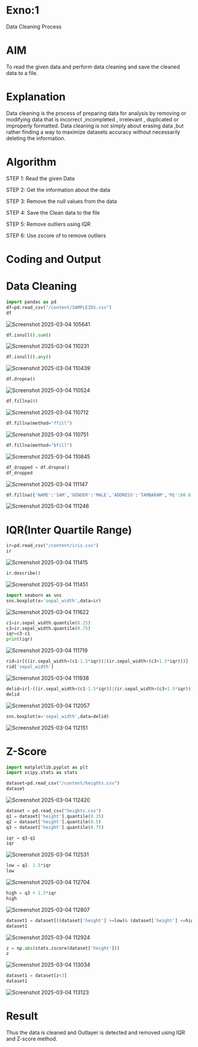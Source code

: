 # Exno:1
Data Cleaning Process

# AIM
To read the given data and perform data cleaning and save the cleaned data to a file.

# Explanation
Data cleaning is the process of preparing data for analysis by removing or modifying data that is incorrect ,incompleted , irrelevant , duplicated or improperly formatted. Data cleaning is not simply about erasing data ,but rather finding a way to maximize datasets accuracy without necessarily deleting the information.

# Algorithm
STEP 1: Read the given Data

STEP 2: Get the information about the data

STEP 3: Remove the null values from the data

STEP 4: Save the Clean data to the file

STEP 5: Remove outliers using IQR

STEP 6: Use zscore of to remove outliers

# Coding and Output
# Data Cleaning
```py
import pandas as pd
df=pd.read_csv("/content/SAMPLEIDS.csv")
df
```
![Screenshot 2025-03-04 105641](https://github.com/user-attachments/assets/9a8a9cd4-9cb4-4536-9b6c-ae07a1e7949c)

```py
df.isnull().sum()
```
![Screenshot 2025-03-04 110231](https://github.com/user-attachments/assets/f6c8fe24-504b-45cd-89ed-509ebdd61bab)

```py
df.isnull().any()
```
![Screenshot 2025-03-04 110439](https://github.com/user-attachments/assets/139cf82c-3b9f-4290-9f4f-197a41b98f07)

```py
df.dropna()
```
![Screenshot 2025-03-04 110524](https://github.com/user-attachments/assets/f1b52c5f-ca88-4954-9237-a804dccfa988)

```py
df.fillna(0)
```
![Screenshot 2025-03-04 110712](https://github.com/user-attachments/assets/5003c5f3-e828-404b-96a3-ceeb7fbd6cce)


```py
df.fillna(method="ffill")
```
![Screenshot 2025-03-04 110751](https://github.com/user-attachments/assets/893658fb-1788-45a4-8d18-3fcb77ef037e)


```py
df.fillna(method="bfill")
```
![Screenshot 2025-03-04 110845](https://github.com/user-attachments/assets/1b58af05-839c-4e6a-a43a-8f1ed7fa9b11)

```py
df_dropped = df.dropna()
df_dropped
```
![Screenshot 2025-03-04 111147](https://github.com/user-attachments/assets/396013ab-a98c-4c1d-ab13-a81932ebd910)

```py
df.fillna({'NAME':'SAM','GENDER':'MALE','ADDRESS':'TAMBARAM','M1':80.0,'M2':85.,'M3':87.0,'M4':88.0,'TOTAL':340.0,'AVG':85.00})
```
![Screenshot 2025-03-04 111246](https://github.com/user-attachments/assets/ba66caf9-531f-4faa-a819-c463e7b5fc90)


# IQR(Inter Quartile Range)

```py
ir=pd.read_csv("/content/iris.csv")
ir
```
![Screenshot 2025-03-04 111415](https://github.com/user-attachments/assets/7508618d-153c-4365-89fb-733f1c598b98)


```py
ir.describe()
```
![Screenshot 2025-03-04 111451](https://github.com/user-attachments/assets/a8bd13ba-57a4-404f-ae32-193d1107bd20)


```py
import seaborn as sns
sns.boxplot(x='sepal_width',data=ir)
```
![Screenshot 2025-03-04 111622](https://github.com/user-attachments/assets/0d65b377-934e-4d32-a204-59e69fe1314e)


```py
c1=ir.sepal_width.quantile(0.25)
c3=ir.sepal_width.quantile(0.75)
iqr=c3-c1
print(iqr)
```
![Screenshot 2025-03-04 111719](https://github.com/user-attachments/assets/0afe1f47-05ca-4422-a3f7-f96293d32849)


```py
rid=ir[((ir.sepal_width<(c1-1.5*iqr))|(ir.sepal_width>(c3+1.5*iqr)))]
rid['sepal_width']
```
![Screenshot 2025-03-04 111938](https://github.com/user-attachments/assets/9e7e3406-7967-41c4-b5fd-0c19157ca609)


```py
delid=ir[~((ir.sepal_width<(c1-1.5*iqr))|(ir.sepal_width>(c3+1.5*iqr)))]
delid
```
![Screenshot 2025-03-04 112057](https://github.com/user-attachments/assets/bb2b0e93-be6f-4bd4-8a45-b5e6cbdab04e)


```py
sns.boxplot(x='sepal_width',data=delid)
```
![Screenshot 2025-03-04 112151](https://github.com/user-attachments/assets/367fc8c1-2b80-4e89-9115-55b29639f6f9)

# Z-Score

```py
import matplotlib.pyplot as plt
import scipy.stats as stats

dataset=pd.read_csv("/content/heights.csv")
dataset
```
![Screenshot 2025-03-04 112420](https://github.com/user-attachments/assets/a7b7e6ce-772f-4181-8f0f-4b9d08b3e374)


```py
dataset = pd.read_csv("heights.csv")
q1 = dataset['height'].quantile(0.25)
q2 = dataset['height'].quantile(0.5)
q3 = dataset['height'].quantile(0.75)

iqr = q3-q1
iqr
```
![Screenshot 2025-03-04 112531](https://github.com/user-attachments/assets/7b7cc8fa-8f95-4754-8c75-1cc59c422214)

```py
low = q1- 1.5*iqr
low
```
![Screenshot 2025-03-04 112704](https://github.com/user-attachments/assets/1de2579d-efe5-4dd8-bf85-da76cd602b54)

```py
high = q3 + 1.5*iqr
high
```
![Screenshot 2025-03-04 112807](https://github.com/user-attachments/assets/6bca495b-825d-404c-b115-ed136297eb41)

```py
dataset1 = dataset[((dataset['height'] >=low)& (dataset['height'] <=high))]
dataset1
```
![Screenshot 2025-03-04 112924](https://github.com/user-attachments/assets/14a2472b-e96b-4a15-b079-9af909e40d52)

```py
z = np.abs(stats.zscore(dataset['height']))
z
```
![Screenshot 2025-03-04 113034](https://github.com/user-attachments/assets/86e19d5e-19c7-41a8-b37c-33ada476f39c)

```py
dataset1 = dataset[z<3]
dataset1
```
![Screenshot 2025-03-04 113123](https://github.com/user-attachments/assets/63282922-4b4e-4bd3-af63-6a2bb7f572ba)

# Result
Thus the data is cleaned and Outlayer is detected and removed using IQR and Z-score method.
